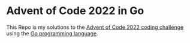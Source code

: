 # Advent of Code 2022 in Go

This Repo is my solutions to the [Advent of Code 2022 coding challenge][AoC] using the [Go programming language][go].

[AoC]: https://adventofcode.com/2022
[go]: https://go.dev
